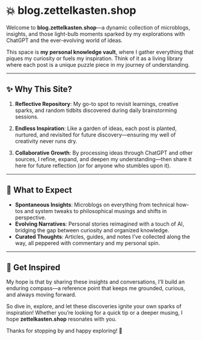 # 💥 blog.zettelkasten.shop

Welcome to **blog.zettelkasten.shop**—a dynamic collection of microblogs, insights, and those light-bulb moments sparked by my explorations with ChatGPT and the ever-evolving world of ideas. 

This space is **my personal knowledge vault**, where I gather everything that piques my curiosity or fuels my inspiration. Think of it as a living library where each post is a unique puzzle piece in my journey of understanding.

---

## ✨ Why This Site?

1. **Reflective Repository**: My go-to spot to revisit learnings, creative sparks, and random tidbits discovered during daily brainstorming sessions.

2. **Endless Inspiration**: Like a garden of ideas, each post is planted, nurtured, and revisited for future discovery—ensuring my well of creativity never runs dry.

3. **Collaborative Growth**: By processing ideas through ChatGPT and other sources, I refine, expand, and deepen my understanding—then share it here for future reflection (or for anyone who stumbles upon it).

---

## 🔎 What to Expect

- **Spontaneous Insights**: Microblogs on everything from technical how-tos and system tweaks to philosophical musings and shifts in perspective.
- **Evolving Narratives**: Personal stories reimagined with a touch of AI, bridging the gap between curiosity and organized knowledge.
- **Curated Thoughts**: Articles, guides, and notes I’ve collected along the way, all peppered with commentary and my personal spin.

---

## 🚀 Get Inspired

My hope is that by sharing these insights and conversations, I’ll build an enduring compass—a reference point that keeps me grounded, curious, and always moving forward.

So dive in, explore, and let these discoveries ignite your own sparks of inspiration! Whether you’re looking for a quick tip or a deeper musing, I hope **zettelkasten.shop** resonates with you.

Thanks for stopping by and happy exploring! 🌱
